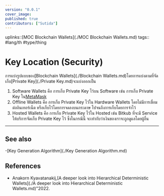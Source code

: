 ```yaml
---
version: "0.0.1"
cover_image:
published: true
contributors: ["Sutida"]
---
```

uplinks::[MOC Blockchain Wallets](./MOC Blockchain Wallets.md)
tags:: #lang/th #type/thing

# Key Location (Security)
การแบ่งรูปแบบของ[Blockchain Wallets](./Blockchain Wallets.md)โดยการแบ่งตามที่จัดเก็บ[Private Key](./Private Key.md)จะแบ่งออกเป็น 
1. Software Wallets คือ การเก็บ Private Key  ไว้บน Software เช่น การเก็บ Private Key ใน[MetaMask](./MetaMask.md)
2. Offline Wallets คือ การเก็บ Private Key ไว้ใน Hardware Wallets โดยไม่มีการเชื่อมต่ออินเทอร์เน็ต หรือเก็บไว้โดยการจดลงบนกระดาษ ไปจนถึงการเก็บโดยการจำไว้ 
3. Hosted Wallets คือ การเก็บ Private Key ไว้ใน Hosted เช่น Bitkub ที่จะมี Service ให้บริการจัดเก็บ Private Key ไว้ ซึ่งในกรณีนี้ จะเท่ากับว่าเงินของเราจะถูกดูแลโดยผู้อื่น 
---
## See also
-[Key Generation Algorithm](./Key Generation Algorithm.md)

## References
- Anakorn Kyavatanakij,[A deeper look into Hierarchical Deterministic Wallets](./A deeper look into Hierarchical Deterministic Wallets.md)"2022.